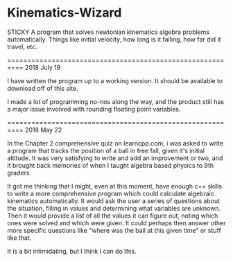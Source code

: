 # Kinematics-Wizard

STICKY
A program that solves newtonian kinematics algebra problems automatically. Things like initial velocity, how long is it falling, how far did it travel, etc. 

==========================================================
2018 July 19

I have written the program up to a working version.  It should be available to download off of this site.  

I made a lot of programming no-nos along the way, and the product still has a major issue involved with rounding floating point variables.  



==========================================================
2018 May 22

In the Chapter 2 comprehensive quiz on learncpp.com, i was asked to write a program that tracks the position of a ball in free fall, given it's initial altitude. It was very satisfying to write and add an improvement or two, and it brought back memories of when I taught algebra based physics to 9th graders. 

It got me thinking that I might, even at this moment, have enough c++ skills to write a more comprehensive program which could calculate algebraic kinematics automatically.  It would ask the user a series of questions about the situation, filling in values and determining what variables are unknown. Then it would provide a list of all the values it can figure out, noting which ones were solved and which were given. It could perhaps then answer other more specific questions like "where was the ball at this given time" or stuff like that. 

It is a bit intimidating, but I think I can do this.
